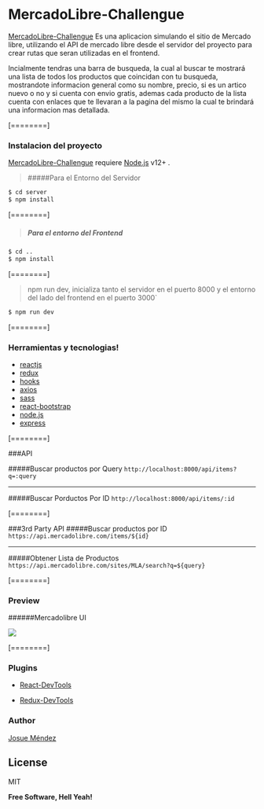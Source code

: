 # MercadoLibre-Challengue 

 [MercadoLibre-Challengue] Es una aplicacion simulando el sitio de Mercado libre, utilizando el API de mercado libre desde el servidor del proyecto para crear rutas que seran utilizadas en el frontend. 
 
Incialmente tendras una barra de busqueda, la cual al buscar te mostrará una lista de todos los productos que coincidan con tu busqueda, mostrandote informacion general como su nombre, precio, si es un artico nuevo o no y si cuenta con envio gratis, ademas cada producto de la lista cuenta con enlaces que te llevaran a la pagina del mismo la cual te brindará una informacion mas detallada.


[========]



### Instalacion del proyecto

[MercadoLibre-Challengue] requiere [Node.js] v12+ .

>#####Para el Entorno del Servidor

```sh
$ cd server
$ npm install 

```


[========]


>##### Para el entorno del Frontend

```sh
$ cd ..
$ npm install 
```


[========]


> npm run dev, inicializa tanto el servidor en el puerto 8000 y el entorno del lado del frontend  en el puerto 3000`

```sh
$ npm run dev  
```


[========]


### Herramientas y tecnologias!

  - [reactjs]
  - [redux]
  - [hooks]
  - [axios]
  - [sass]
  - [react-bootstrap]
  - [node.js] 
  - [express]
  
  
[========]


###API

#####Buscar productos por Query
`http://localhost:8000/api/items?q=:query`

---
#####Buscar Porductos Por ID
`
http://localhost:8000/api/items/:id
`


[========]


###3rd Party API 
#####Buscar productos por ID
`
https://api.mercadolibre.com/items/${id}
`

---

#####Obtener Lista de Productos
`
https://api.mercadolibre.com/sites/MLA/search?q=${query}
`

[========]

### Preview
######Mercadolibre UI

![](https://imgur.com/PwDDzId.jpg)


[========]


### Plugins
- [React-DevTools]

- [Redux-DevTools]

### Author
[Josue Méndez]

License
----

MIT

**Free Software, Hell Yeah!**

   [Josue Méndez]: <https://github.com/Josuejoelmm>
   [MercadoLibre-Challengue]: <https://github.com/Josuejoelmm/mercado-libre>
   [node.js]: <http://nodejs.org>
   [express]: <http://expressjs.com>
   [reactjs]: <https://reactjs.org/>
   [hooks]: <https://reactjs.org/docs/hooks-intro.html/>
   [redux]: <https://redux.js.org/>
   [axios]: <https://github.com/axios/axios/>
   [sass]: <https://sass-lang.com/>
   [react-bootstrap]: <https://react-bootstrap.github.io/>
   [React-DevTools]: <https://chrome.google.com/webstore/detail/react-developer-tools/fmkadmapgofadopljbjfkapdkoienihi?hl=en/>
   [Redux-DevTools]: <https://chrome.google.com/webstore/detail/redux-devtools/lmhkpmbekcpmknklioeibfkpmmfibljd?hl=en/>
